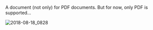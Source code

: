A document (not only) for PDF documents. But for now, only PDF is supported...

![2018-08-18_0828](https://user-images.githubusercontent.com/4833070/44296523-09b45080-a2c1-11e8-820b-f1a18d665488.png)
